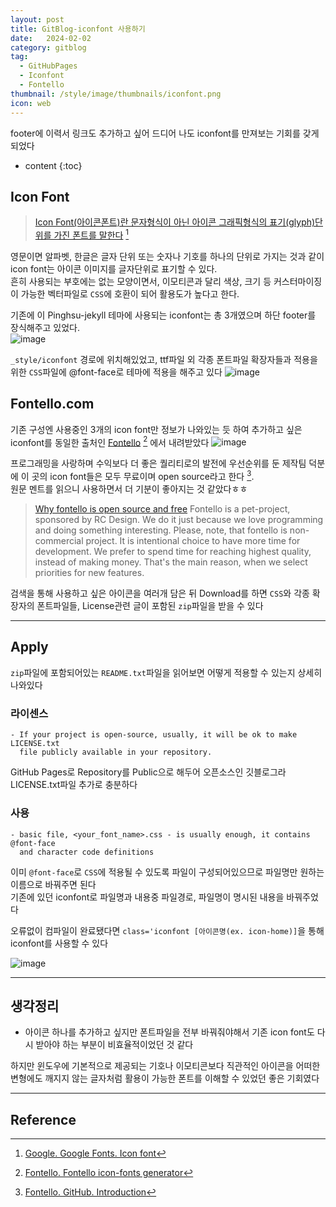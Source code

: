 ```yaml
---
layout: post
title: GitBlog-iconfont 사용하기
date:   2024-02-02
category: gitblog
tag:
  - GitHubPages
  - Iconfont
  - Fontello
thumbnail: /style/image/thumbnails/iconfont.png
icon: web
---
```


footer에 이력서 링크도 추가하고 싶어 드디어 나도 iconfont를 만져보는 기회를 갖게 되었다

* content
{:toc}

## Icon Font

> [Icon Font(아이콘폰트)란 문자형식이 아닌 아이콘 그래픽형식의 표기(glyph)단위를 가진 폰트를 말한다](https://fonts.google.com/knowledge/glossary/icon_font) [^1]  

영문이면 알파벳, 한글은 글자 단위 또는 숫자나 기호를 하나의 단위로 가지는 것과 같이 icon font는 아이콘 이미지를 글자단위로 표기할 수 있다.  
흔히 사용되는 부호에는 없는 모양이면서, 이모티콘과 달리 색상, 크기 등 커스터마이징이 가능한 벡터파일로 `CSS`에 호환이 되어 활용도가 높다고 한다.  

기존에 이 Pinghsu-jekyll 테마에 사용되는 iconfont는 총 3개였으며 하단 footer를 장식해주고 있었다.  
![image](https://github.com/ssonsonya/ssonsonya.github.io/assets/116151781/064f5582-3480-4053-aabe-d10c8f7c951b)

`_style/iconfont` 경로에 위치해있었고, ttf파일 외 각종 폰트파일 확장자들과 적용을 위한 `CSS`파일에 @font-face로 테마에 적용을 해주고 있다
![image](https://github.com/ssonsonya/ssonsonya.github.io/assets/116151781/b43e7a0d-f2fd-421e-9b25-9073579c9f2c)

## Fontello.com

기존 구성엔 사용중인 3개의 icon font만 정보가 나와있는 듯 하여 추가하고 싶은 iconfont를 동일한 출처인 [Fontello](https://fontello.com/) [^2] 에서 내려받았다 
![image](https://github.com/ssonsonya/ssonsonya.github.io/assets/116151781/d7493acd-6ad6-4aeb-95bc-fa11fe2ba350)

프로그래밍을 사랑하며 수익보다 더 좋은 퀄리티로의 발전에 우선순위를 둔 제작팀 덕분에 이 곳의 icon font들은 모두 무료이며 open source라고 한다 [^3].  
원문 멘트를 읽으니 사용하면서 더 기분이 좋아지는 것 같았다ㅎㅎ

> [Why fontello is open source and free](https://github.com/fontello/fontello/wiki/Introduction#why-fontello-is-open-source-and-free)
Fontello is a pet-project, sponsored by RC Design. We do it just because we love programming and doing something interesting.
Please, note, that fontello is non-commercial project. It is intentional choice to have more time for development. We prefer to spend time for reaching highest quality, instead of making money. That's the main reason, when we select priorities for new features.


검색을 통해 사용하고 싶은 아이콘을 여러개 담은 뒤 Download를 하면 `CSS`와 각종 확장자의 폰트파일들, License관련 글이 포함된 `zip`파일을 받을 수 있다  

---

## Apply
`zip`파일에 포함되어있는 `README.txt`파일을 읽어보면 어떻게 적용할 수 있는지 상세히 나와있다  

### 라이센스

```
- If your project is open-source, usually, it will be ok to make LICENSE.txt
  file publicly available in your repository.
```
GitHub Pages로 Repository를 Public으로 해두어 오픈소스인 깃블로그라 LICENSE.txt파일 추가로 충분하다  

### 사용

```
- basic file, <your_font_name>.css - is usually enough, it contains @font-face
  and character code definitions
```
이미 `@font-face`로 `CSS`에 적용될 수 있도록 파일이 구성되어있으므로 파일명만 원하는 이름으로 바꿔주면 된다  
기존에 있던 iconfont로 파일명과 내용중 파일경로, 파일명이 명시된 내용을 바꿔주었다  

오류없이 컴파일이 완료됐다면 `class='iconfont [아이콘명(ex. icon-home)]`을 통해 iconfont를 사용할 수 있다

![image](https://github.com/ssonsonya/ssonsonya.github.io/assets/116151781/82c0f4f5-ac63-4bed-95cc-f58f6d6f4bfd)


---

## 생각정리
- 아이콘 하나를 추가하고 싶지만 폰트파일을 전부 바꿔줘야해서 기존 icon font도 다시 받아야 하는 부분이 비효율적이었던 것 같다  

하지만 윈도우에 기본적으로 제공되는 기호나 이모티콘보다 직관적인 아이콘을 어떠한 변형에도 깨지지 않는 글자처럼 활용이 가능한 폰트를 이해할 수 있었던 좋은 기회였다

---

## Reference

[^1]: [Google. Google Fonts. Icon font](https://fonts.google.com/knowledge/glossary/icon_font)
[^2]: [Fontello. Fontello icon-fonts generator](https://fontello.com/)
[^3]: [Fontello. GitHub. Introduction](https://github.com/fontello/fontello/wiki/Introduction#why-fontello-is-open-source-and-free)